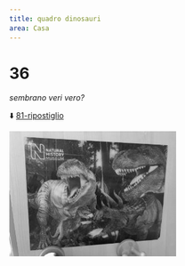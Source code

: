 ```yaml
---
title: quadro dinosauri
area: Casa
---
```

# 36
_sembrano veri vero?_

⬇️ [81-ripostiglio](81-ripostiglio.md)

![foto_81](_assets/preview/foto_81.jpg)
